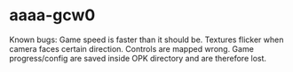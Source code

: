 # aaaa-gcw0

Known bugs:
Game speed is faster than it should be.
Textures flicker when camera faces certain direction.
Controls are mapped wrong.
Game progress/config are saved inside OPK directory and are therefore lost.
